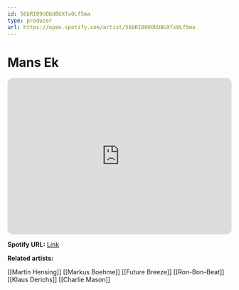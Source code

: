 ```yaml
---
id: 56bRI09UObUBUXfx0Lf5ma
type: producer
url: https://open.spotify.com/artist/56bRI09UObUBUXfx0Lf5ma
---
```

# Mans Ek

<iframe style="border-radius:12px" src="https://open.spotify.com/embed/artist/56bRI09UObUBUXfx0Lf5ma" width="100%" height="352" frameBorder="0" allowfullscreen="" allow="autoplay; clipboard-write; encrypted-media; fullscreen; picture-in-picture" loading="lazy"></iframe>

**Spotify URL:** [Link](https://open.spotify.com/artist/56bRI09UObUBUXfx0Lf5ma)

**Related artists:**

[[Martin Hensing]]
[[Markus Boehme]]
[[Future Breeze]]
[[Ron-Bon-Beat]]
[[Klaus Derichs]]
[[Charlie Mason]]
